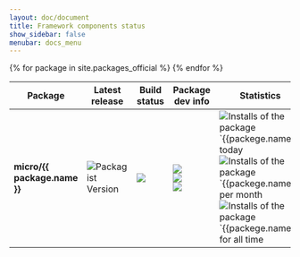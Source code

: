 ```yaml
---
layout: doc/document
title: Framework components status
show_sidebar: false
menubar: docs_menu
---
```


<table class="responsive-table table">
    <thead>
    <tr>
        <th scope="col"> Package </th>
        <th scope="col"> Latest release</th>
        <th scope="col"> Build status </th>
        <th scope="col"> Package dev info </th>
        <th> Statistics </th>
    </tr>
    </thead>
    <tbody>
    {% for package in site.packages_official %}
    <tr>
        <td>
            <b>micro/{{ package.name }}</b>
        </td>
        <td>
            <img alt="Packagist Version" src="https://img.shields.io/packagist/v/micro/{{package.name}}" />
        </td>
        <td>
            <img src="https://scrutinizer-ci.com/g/Micro-PHP/{{package.github}}/badges/build.png?b=master" />
        </td>
        <td>
            <a href="https://scrutinizer-ci.com/g/Micro-PHP/{{package.github}}" >
                <img src="https://scrutinizer-ci.com/g/Micro-PHP/{{package.github}}/badges/quality-score.png?b=master" /> <br />
                <img src="https://scrutinizer-ci.com/g/Micro-PHP/{{package.github}}/badges/coverage.png?b=master" /> <br />
                <img src="https://scrutinizer-ci.com/g/Micro-PHP/{{package.github}}/badges/code-intelligence.svg?b=master" /> <br />
            </a>
        </td>
        <td>
            <img alt="Installs of the package `{{packege.name}}` today" src="https://img.shields.io/packagist/dd/micro/{{package.name}}?label=today">
            <img alt="Installs of the package `{{packege.name}} per month" src="https://img.shields.io/packagist/dm/micro/{{package.name}}?label=per month" />
            <img alt="Installs of the package `{{packege.name}}` for all time" src="https://img.shields.io/packagist/dt/micro/{{package.name}}?label=all time">
        </td>
    </tr>
    {% endfor %}
    </tbody>
</table>